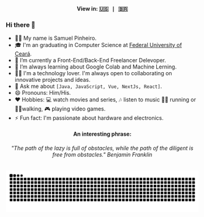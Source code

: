 <h4 align="center">
    View in:
    <kbd>
      <a href="README.md" title="English">🇺🇸</a> | <a href="README_PT_BR.md" title="Brazilian Portuguese">🇧🇷</a>
    </kbd>
  </h4>

### Hi there 👋

<!--
**fsmpinheiro/fsmpinheiro** is a ✨ _special_ ✨ repository because its `README.md` (this file) appears on your GitHub profile.

Here are some ideas to get you started:
-->
- 🙋‍♂️ My name is Samuel Pinheiro.
- 🎓 I'm an graduating in Computer Science at <a href="https://www.ufc.br">Federal University of Ceará</a>.
- 🔭 I’m currently a Front-End/Back-End Freelancer Delevoper.
- 🌱 I’m always learning about Google Colab and Machine Lerning.
- 👨‍💻 I'm a technology lover. I'm always open to collaborating on innovative projects and ideas.
- 💬 Ask me about `[Java, JavaScript, Vue, NextJs, React]`.
- 😄 Pronouns: Him/His.
- ❤️ Hobbies: 💻 watch movies and series, 🎶 listen to music 🏃‍♂️ running or 🚶‍♂️walking,  🎮 playing video games.
- ⚡ Fun fact: I'm passionate about hardware and electronics.


<div align="left">
  <h4 align="center">An interesting phrase:</h4>
  
  <h6 align="center">
    <em>"The path of the lazy is full of obstacles, while the path of the diligent is free from obstacles."</em> Benjamin Franklin
  </h6>
</div>

###

<img src="https://raw.githubusercontent.com/CodeMayPy/CodeMayPy/output/snake.svg" alt="Snake animation" />

###

